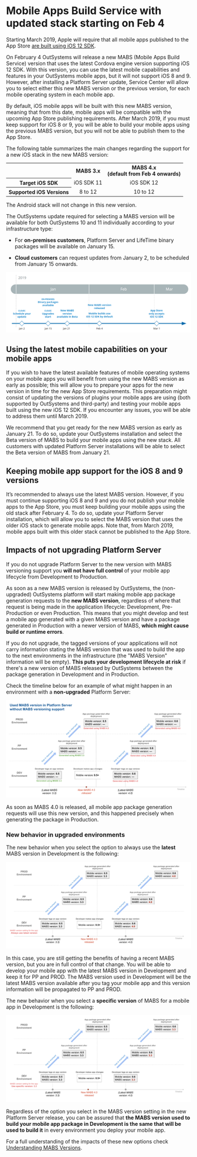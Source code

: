 # Mobile Apps Build Service with updated stack starting on Feb 4

Starting March 2019, Apple will require that all mobile apps published to the App Store [are built using iOS 12 SDK](https://developer.apple.com/news/?id=09122018c).

On February 4 OutSystems will release a new MABS (Mobile Apps Build Service) version that uses the latest Cordova engine version supporting iOS 12 SDK. With this version, you can use the latest mobile capabilities and features in your OutSystems mobile apps, but it will not support iOS 8 and 9. However, after installing a Platform Server update, Service Center will allow you to select either this new MABS version or the previous version, for each mobile operating system in each mobile app. 

By default, iOS mobile apps will be built with this new MABS version, meaning that from this date, mobile apps will be compatible with the upcoming App Store publishing requirements. After March 2019, if you must keep support for iOS 8 or 9, you will be able to build your mobile apps using the previous MABS version, but you will not be able to publish them to the App Store.

The following table summarizes the main changes regarding the support for a new iOS stack in the new MABS version:

<table>
<tr>
<th></th>
<th style="text-align: center">MABS 3.x</th>
<th style="text-align: center">MABS 4.x<br/>(default from Feb 4 onwards)</th>
</tr>
<tr>
<th>Target iOS SDK</th>
<td style="text-align: center">iOS SDK 11</td>
<td style="text-align: center">iOS SDK 12</td>
</tr>
<tr>
<th>Supported iOS Versions</th>
<td style="text-align: center">8 to 12</td>
<td style="text-align: center">10 to 12</td>
</tr>
</table>

The Android stack will not change in this new version.

The OutSystems update required for selecting a MABS version will be available for both OutSystems 10 and 11 individually according to your infrastructure type:

* For **on-premises customers**, Platform Server and LifeTime binary packages will be available on January 15.  

* **Cloud customers** can request updates from January 2, to be scheduled from January 15 onwards.

![](images/mabs-versioning-timeline.png?width=950)

## Using the latest mobile capabilities on your mobile apps

If you wish to have the latest available features of mobile operating systems on your mobile apps you will benefit from using the new MABS version as early as possible; this will allow you to prepare your apps for the new version in time for the new App Store requirements. This preparation might consist of updating the versions of plugins your mobile apps are using (both supported by OutSystems and third-party) and testing your mobile apps built using the new iOS 12 SDK. If you encounter any issues, you will be able to address them until March 2019.

We recommend that you get ready for the new MABS version as early as January 21. To do so, update your OutSystems installation and select the Beta version of MABS to build your mobile apps using the new stack. All customers with updated Platform Server installations will be able to select the Beta version of MABS from January 21.

## Keeping mobile app support for the iOS 8 and 9 versions

It’s recommended to always use the latest MABS version. However, if you must continue supporting iOS 8 and 9 and you do not publish your mobile apps to the App Store, you must keep building your mobile apps using the old stack after February 4. To do so, update your Platform Server installation, which will allow you to select the MABS version that uses the older iOS stack to generate mobile apps. Note that, from March 2019, mobile apps built with this older stack cannot be published to the App Store.

## Impacts of not upgrading Platform Server

If you do not upgrade Platform Server to the new version with MABS versioning support you **will not have full control** of your mobile app lifecycle from Development to Production.

As soon as a new MABS version is released by OutSystems, the (non-upgraded) OutSystems platform will start making mobile app package generation requests to the **new MABS version**, regardless of where that request is being made in the application lifecycle: Development, Pre-Production or even Production. This means that you might develop and test a mobile app generated with a given MABS version and have a package generated in Production with a newer version of MABS, **which might cause build or runtime errors**.

If you do not upgrade, the tagged versions of your applications will not carry  information stating the MABS version that was used to build the app to the next environments in the infrastructure (the "MABS Version" information will be empty). **This puts your development lifecycle at risk** if there's a new version of MABS released by OutSystems between the package generation in Development and in Production.

Check the timeline below for an example of what might happen in an environment with a **non-upgraded** Platform Server:

![](<images/timeline-new-mabs-no-upgrade.png>)

As soon as MABS 4.0 is released, all mobile app package generation requests will use this new version, and this happened precisely when generating the package in Production.

### New behavior in upgraded environments

The new behavior when you select the option to always use the **latest** MABS version in Development is the following:

![](<images/mabs-use-latest-new-release.png>)

In this case, you are still getting the benefits of having a recent MABS version, but you are in full control of that change. You will be able to develop your mobile app with the latest MABS version in Development and keep it for PP and PROD. The MABS version used in Development will be the latest MABS version available after you tag your mobile app and this version information will be propagated to PP and PROD.

The new behavior when you select a **specific version** of MABS for a mobile app in Development is the following:

![](<images/mabs-use-specific-new-release.png>)

Regardless of the option you select in the MABS version setting in the new Platform Server release, you can be assured that **the MABS version used to build your mobile app package in Development is the same that will be used to build it** in every environment you deploy your mobile app.

For a full understanding of the impacts of these new options check [Understanding MABS Versions](<https://success.outsystems.com/Documentation/11/Delivering_Mobile_Apps/Mobile_Apps_Build_Service#understanding-mabs-versions>).
